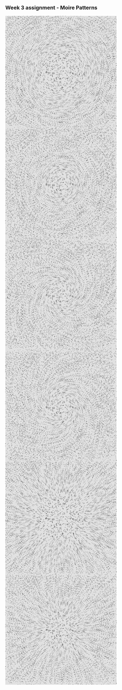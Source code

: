 ### Week 3 assignment - Moire Patterns

<img align="left" src="week3_HW_MoirePatterns/solutions/concentric1.png" width="350">

<img align="left" src="week3_HW_MoirePatterns/solutions/concentric2.png" width="350">


<img align="left" src="week3_HW_MoirePatterns/solutions/spiral1.png" width="350">

<img align="left" src="week3_HW_MoirePatterns/solutions/spiral2.png" width="350">


<img align="left" src="week3_HW_MoirePatterns/solutions/radial1.png" width="350">

<img align="left" src="week3_HW_MoirePatterns/solutions/radial2.png" width="350">

